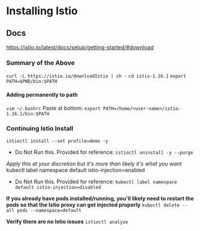 # Installing Istio

## Docs

<https://istio.io/latest/docs/setup/getting-started/#download>

### Summary of the Above

`curl -L https://istio.io/downloadIstio | sh -`
`cd istio-1.16.1`
`export PATH=$PWD/bin:$PATH`

#### Adding permanently to path

`vim ~/.bashrc`
Paste at bottom:
`export PATH=/home/<user-name>/istio-1.16.1/bin:$PATH`

### Continuing Istio Install

`istioctl install --set profile=demo -y`

- Do Not Run this. Provided for reference: `istioctl uninstall -y --purge`

*Apply this at your discretion but it's more than likely it's what you want*
kubectl label namespace default istio-injection=enabled

- Do Not Run this. Provided for reference: `kubectl label namespace default istio-injection=disabled`

**If you already have pods installed/running, you'll likely need to restart the pods so that the Istio proxy can get injected properly**
`kubectl delete --all pods --namespace=default`

**Verify there are no Istio issues**
`istioctl analyze`
